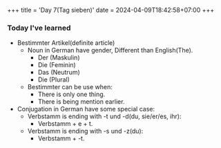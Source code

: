 +++
title = 'Day 7(Tag sieben)'
date = 2024-04-09T18:42:58+07:00
+++

### Today I've learned
- Bestimmter Artikel(definite article)
    - Noun in German have gender, Different than English(The).
        - Der (Maskulin)
        - Die (Feminin)
        - Das (Neutrum)
        - Die (Plural)
    - Bestimmter can be use when:
        - There is only one thing.
        - There is being mention earlier.
- Conjugation in German have some special case:
    - Verbstamm is ending with -t und -d(du, sie/er/es, ihr):
        - Verbstamm + e + t.
    - Verbstamm is ending with -s und -z(du):
        - Verbstamm + -t.
